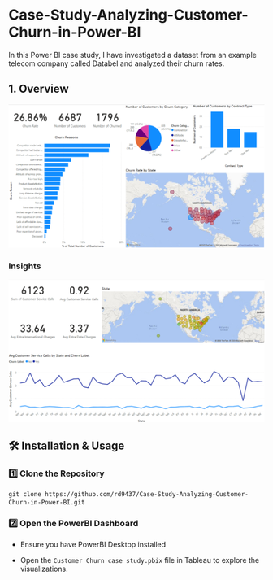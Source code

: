 # Case-Study-Analyzing-Customer-Churn-in-Power-BI
In this Power BI case study, I have investigated a dataset from an example telecom company called Databel and analyzed their churn rates.

## 1. Overview

![Screenshot](images/Screenshot%202025-04-13%20191749.png)

### Insights

![Screenshot](images/Screenshot%202025-04-13%20191811.png)


## 🛠️ Installation & Usage

### 1️⃣ Clone the Repository

```
git clone https://github.com/rd9437/Case-Study-Analyzing-Customer-Churn-in-Power-BI.git
```

### 2️⃣ Open the PowerBI Dashboard

- Ensure you have PowerBI Desktop installed

- Open the ```Customer Churn case study.pbix``` file in Tableau to explore the visualizations.




